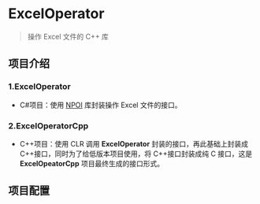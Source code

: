 # ExcelOperator

> 操作 Excel 文件的 C++ 库

## 项目介绍

### 1.ExcelOperator

- C#项目：使用 [NPOI](https://github.com/nissl-lab/npoi) 库封装操作 Excel 文件的接口。

### 2.ExcelOperatorCpp

- C++项目：使用 CLR 调用 **ExcelOperator** 封装的接口，再此基础上封装成 C++接口，同时为了给低版本项目使用，将 C++接口封装成纯 C 接口，这是 **ExcelOpeatorCpp** 项目最终生成的接口形式。

## 项目配置
